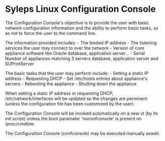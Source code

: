 Syleps Linux Configuration Console
===================================

The Configuration Console's objective is to provide the user with basic
network configuration information and the ability to perform basic
tasks, so as not to force the user to the command line.

The information provided includes:
    - The binded IP address
    - The listening services the user may connect to over the network
    - Version of core appliance software like Oracle database, application server...
    - Serial Number of appliances matching 3 servers database, application server and SUPrintServer

The basic tasks that the user may perform include:
    - Setting a static IP address
    - Requesting DHCP
    - Set /etc/hosts entries about appliance's servers
    - Rebooting the appliance
    - Shutting down the appliance

When setting a static IP address or requesting DHCP, /etc/network/interfaces
will be updated so the changes are perminent (unless the configuration
file has been customized by the user).

The Configuration Console will be invoked automatically on a new vt (by
its init script) unless the boot paramater 'noconfconsole' is present 
on /proc/cmdline. 

The Configuration Console (confconsole) may be executed manually aswell.
